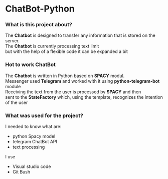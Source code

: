 # ChatBot-Python
### What is this project about?
The <b>Chatbot</b> is designed to transfer any information that is stored on the server.<br>
The <b>Chatbot</b> is currently processing text limit <br>
but with the help of a flexible code it can be expanded a bit <br>

### Hot to work ChatBot
The <b>Chatbot</b> is written in Python based on <b>SPACY</b> modul.<br>
Messenger used <b>Telegram</b> and worked with it using <b>python-telegram-bot</b> module<br>
Receiving the text from the user is processed by <b>SPACY</b> and then <br>
sent to the <b>StateFactory</b> which, using the template, recognizes the intention of the user<br>


### What was used for the project?
I needed to know what are:
- python Spacy model 
- telegram ChatBot API 
- text processing

I use 
  - Visual studio code 
  - Git Bush



